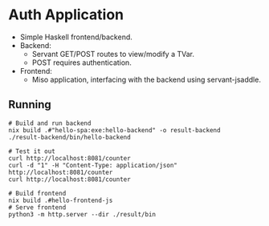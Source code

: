 # Auth Application

- Simple Haskell frontend/backend.
- Backend:
  - Servant GET/POST routes to view/modify a TVar.
  - POST requires authentication.
- Frontend:
  - Miso application, interfacing with the backend using servant-jsaddle.

## Running

```
# Build and run backend
nix build .#"hello-spa:exe:hello-backend" -o result-backend
./result-backend/bin/hello-backend

# Test it out
curl http://localhost:8081/counter
curl -d "1" -H "Content-Type: application/json" http://localhost:8081/counter
curl http://localhost:8081/counter

# Build frontend
nix build .#hello-frontend-js
# Serve frontend
python3 -m http.server --dir ./result/bin
```
